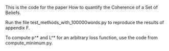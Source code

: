 This is the code for the paper How to quantify the Coherence of a Set of Beliefs.

Run the file test_methods_with_100000words.py to reproduce the results of appendix F.

To compute p^* and L^* for an arbitrary loss function, use the code from compute_minimum.py.
